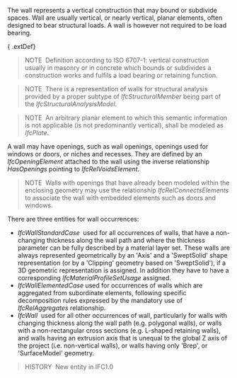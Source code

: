 ﻿The wall represents a vertical construction that may bound or subdivide spaces. Wall are usually vertical, or nearly vertical, planar elements, often designed to bear structural loads. A wall is however not required to be load bearing.

{ .extDef}
> NOTE&nbsp; Definition according to ISO 6707-1: vertical construction usually in masonry or in concrete which bounds or subdivides a construction works and fulfils a load bearing or retaining function.

> NOTE&nbsp; There is a representation of walls for structural analysis provided by a proper subtype of _IfcStructuralMember_ being part of the _IfcStructuralAnalysisModel_.

> NOTE&nbsp; An arbitrary planar element to which this semantic information is not applicable (is not predominantly vertical), shall be modeled as _IfcPlate_.

A wall may have openings, such as wall openings, openings used for windows or doors, or niches and recesses. They are defined by an _IfcOpeningElement_ attached to the wall using the inverse relationship _HasOpenings_ pointing to _IfcRelVoidsElement_.

> NOTE&nbsp; Walls with openings that have already been modeled within the enclosing geometry may use the relationship _IfcRelConnectsElements_ to associate the wall with embedded elements such as doors and windows.

There are three entities for wall occurrences:

* _IfcWallStandardCase_  used for all occurrences of walls, that have a non-changing thickness along the wall path and where the thickness parameter can be fully described by a material layer set. These walls are always represented geometrically by an 'Axis' and a 'SweptSolid' shape representation (or by a 'Clipping' geometry based on 'SweptSolid'), if a 3D geometric representation is assigned. In addition they have to have a corresponding _IfcMaterialProfileSetUsage_ assigned.
* _IfcWallElementedCase_ used for occurrences of walls which are aggregated from subordinate elements, following specific decomposition rules expressed by the mandatory use of _IfcRelAggregates_ relationship.
* _IfcWall_  used for all other occurrences of wall, particularly for walls with changing thickness along the wall path (e.g. polygonal walls), or walls with a non-rectangular cross sections (e.g. L-shaped retaining walls), and walls having an extrusion axis that is unequal to the global Z axis of the project (i.e. non-vertical walls), or walls having only 'Brep', or 'SurfaceModel' geometry.

> HISTORY&nbsp; New entity in IFC1.0
